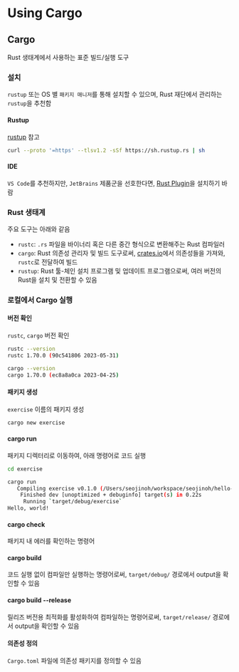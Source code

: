 # Using Cargo

## Cargo

Rust 생태계에서 사용하는 표준 빌드/실행 도구

### 설치

`rustup` 또는 OS 별 `패키지 매니저`를 통해 설치할 수 있으며, Rust 재단에서 관리하는 `rustup`을 추천함

#### Rustup

[rustup](https://rustup.rs/) 참고

```sh
curl --proto '=https' --tlsv1.2 -sSf https://sh.rustup.rs | sh
```

#### IDE

`VS Code`를 추천하지만, `JetBrains` 제품군을 선호한다면, [Rust Plugin](https://www.jetbrains.com/rust/)을 설치하기 바람

### Rust 생태계

주요 도구는 아래와 같음

- `rustc`: `.rs` 파일을 바이너리 혹은 다른 중간 형식으로 변환해주는 Rust 컴파일러
- `cargo`: Rust 의존성 관리자 및 빌드 도구로써, [crates.io](https://crates.io/)에서 의존성들을 가져와, `rustc`로 전달하여 빌드
- `rustup`: Rust 툴-체인 설치 프로그램 및 업데이트 프로그램으로써, 여러 버전의 Rust을 설치 및 전환할 수 있음

### 로컬에서 Cargo 실행

#### 버전 확인

`rustc`, `cargo` 버전 확인

```sh
rustc --version
rustc 1.70.0 (90c541806 2023-05-31)

cargo --version
cargo 1.70.0 (ec8a8a0ca 2023-04-25)
```

#### 패키지 생성

`exercise` 이름의 패키지 생성

```sh
cargo new exercise
```

#### cargo run

패키지 디렉터리로 이동하여, 아래 명령어로 코드 실행

```sh
cd exercise

cargo run
   Compiling exercise v0.1.0 (/Users/seojinoh/workspace/seojinoh/hello-rust/examples/exercise)
    Finished dev [unoptimized + debuginfo] target(s) in 0.22s
     Running `target/debug/exercise`
Hello, world!
```

#### cargo check

패키지 내 에러를 확인하는 명령어

#### cargo build

코드 실행 없이 컴파일만 실행하는 명령어로써, `target/debug/` 경로에서 output을 확인할 수 있음

#### cargo build --release

릴리즈 버전용 최적화를 활성화하여 컴파일하는 명령어로써, `target/release/` 경로에서 output을 확인할 수 있음

#### 의존성 정의

`Cargo.toml` 파일에 의존성 패키지를 정의할 수 있음
